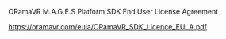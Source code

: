 ORamaVR M.A.G.E.S Platform SDK
End User License Agreement

https://oramavr.com/eula/ORamaVR_SDK_Licence_EULA.pdf